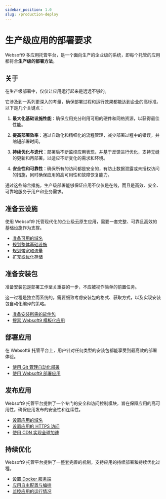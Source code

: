 ```yaml
---
sidebar_position: 1.0
slug: /production-deploy
---
```


# 生产级应用的部署要求

Websoft9 多应用托管平台，是一个面向生产的企业级的系统，即每个托管的应用都符合**生产级的部署方法**。

## 关于

在生产级部署中，仅仅让应用运行起来是远远不够的。   

它涉及到一系列更深入的考量，确保部署过程和运行效果都能达到企业的高标准。以下是几个关键点：

1. **最大化基础设施性能**：确保应用充分利用可用的硬件和网络资源，以获得最佳性能。

2. **提高部署效率**：通过自动化和精细化的流程管理，减少部署过程中的错误，并缩短部署时间。

3. **持续优化与迭代**：部署后不断监控应用表现，并基于反馈进行优化，支持无缝的更新和再部署，以适应不断变化的需求和环境。

4. **安全性和可靠性**：确保所有的访问都是安全的，有防止数据泄露或未授权访问的措施，同时确保应用的高可用性和故障恢复能力。

通过这些综合措施，生产级部署能够保证应用不仅仅是在线，而且是高效、安全、可靠地服务于用户和业务需求。

## 准备云设施

使用 Websoft9 托管现代化的企业级云原生应用，需要一套完整、可靠且高效的基础设施作为支撑。

- [准备可用的域名](./domain-prepare)
- [规划整体基础设施](./design-infrastructure)
- [规划带宽和流量](./brandwith-infra)
- [扩充或优化存储](./storage)


## 准备安装包

准备安装包是部署工作至关重要的一步，不应被视作简单的前置任务。   

这一过程是独立而系统的，需要细致考虑安装包的格式、获取方式，以及实现安装包自动化编译的策略。

- [准备安装所需的软件包](./plan-package)
- [搜索 Websoft9 模板化应用](./appstore)

## 部署应用

在 Websoft9 托管平台上，用户针对任何类型的安装包都能享受到最高效的部署体验。

- [使用 Git 管理自动化部署](./plan-git)
- [使用 Websoft9 部署应用](./deployment)

## 发布应用

Websoft9 托管平台提供了一个专门的安全和访问控制模块，旨在保障应用的高可用性，确保应用发布的安全性和连续性。

- [设置应用的域名](./domain-set)
- [设置应用的 HTTPS 访问](./domain-https)
- [使用 CDN 实现全球加速](./gateway-cdn)

## 持续优化

Websoft9 托管平台提供了一整套完善的机制，支持应用的持续部署和持续优化过程。

- [设置 Docker 服务端](./docker-server)
- [应用自主配置与编排](./app-compose)
- [监控应用的运行情况](./monitor)

